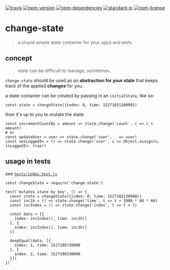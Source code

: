 [![travis](https://img.shields.io/travis/christian-fei/change-state.svg?style=flat-square)](https://travis-ci.org/christian-fei/change-state) [![npm-version](https://img.shields.io/npm/v/change-state.svg?style=flat-square&colorB=007EC6)](https://www.npmjs.com/package/change-state) [![npm-dependencies](https://img.shields.io/badge/dependencies-none-blue.svg?style=flat-square&colorB=44CC11)](package.json) [![standard-js](https://img.shields.io/badge/coding%20style-standard-brightgreen.svg?style=flat-square)](http://standardjs.com/) [![npm-license](https://img.shields.io/npm/l/change-state.svg?style=flat-square&colorB=007EC6)](https://spdx.org/licenses/ISC)



# change-state

> a stupid simple state container for your apps and tests

## concept

> state can be difficult to manage, sometimes.

`change-state` should be used as an **abstraction for your state** that keeps track of the applied **changes** for you.

a state container can be created by passing in an `initialState`, like so:

```
const state = changeState({index: 0, time: 1527183130000})
```

then it's up to you to mutate the state:

```
const incrementCountBy = amount => state.change('count', c => c + amount)
# or
const updateUser = user => state.change('user', _ => user)
const setLoggedIn = () => state.change('user', u => Object.assign(u, isLoggedIn: true))
```

## usage in tests

see [`tests/index.test.js`](/test/index.test.js)

```
const changeState = require('change-state')

test('mutates state by key', () => {
  const state = changeState({index: 0, time: 1527183130000})
  const inc1h = () => state.change('time', t => t + 1000 * 60 * 60)
  const incIndex = () => state.change('index', t => t + 1)

  const data = [{
    index: incIndex(), time: inc1h()
  }, {
    index: incIndex(), time: inc1h()
  }]

  deepEqual(data, [{
    index: 1, time: 1527186730000
  }, {
    index: 2, time: 1527190330000
  }])
})
```